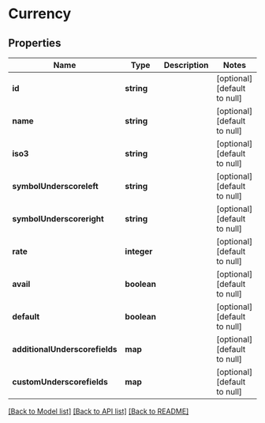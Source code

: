 # Currency

## Properties
Name | Type | Description | Notes
------------ | ------------- | ------------- | -------------
**id** | **string** |  | [optional] [default to null]
**name** | **string** |  | [optional] [default to null]
**iso3** | **string** |  | [optional] [default to null]
**symbolUnderscoreleft** | **string** |  | [optional] [default to null]
**symbolUnderscoreright** | **string** |  | [optional] [default to null]
**rate** | **integer** |  | [optional] [default to null]
**avail** | **boolean** |  | [optional] [default to null]
**default** | **boolean** |  | [optional] [default to null]
**additionalUnderscorefields** | **map** |  | [optional] [default to null]
**customUnderscorefields** | **map** |  | [optional] [default to null]

[[Back to Model list]](../README.md#documentation-for-models) [[Back to API list]](../README.md#documentation-for-api-endpoints) [[Back to README]](../README.md)


